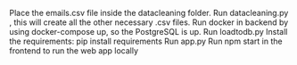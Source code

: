 Place the emails.csv file inside the datacleaning folder.
Run datacleaning.py , this will create all the other necessary .csv files.
Run docker in backend by using docker-compose up, so the PostgreSQL is up.
Run loadtodb.py
Install the requirements: pip install requirements
Run app.py
Run npm start in the frontend to run the web app locally
